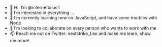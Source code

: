 - 👋 Hi, I’m @internetloser1
- 👀 I’m interested in everything ...
- 🌱 I’m currently learning now on JavaScript, and have some troubles with Node
- 💞️ I’m looking to collaborate on every person who wants to work with me
- 📫 Reach me out on Twitter: nextstrike_Leo and make me learn, show me more!

<!---
internetloser1/internetloser1 is a ✨ special ✨ repository because its `README.md` (this file) appears on your GitHub profile.
You can click the Preview link to take a look at your changes.
--->
